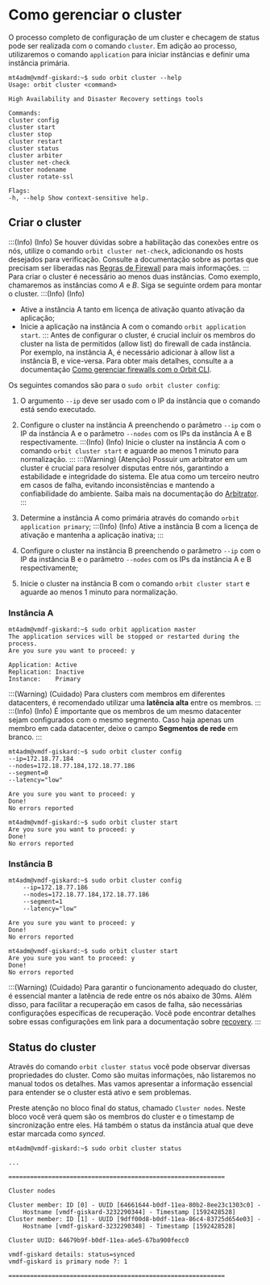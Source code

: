 # Como gerenciar o cluster

O processo completo de configuração de um cluster e checagem de status pode ser realizada com o comando `cluster`. Em adição ao processo, utilizaremos o comando `application` para iniciar instâncias e definir uma instância primária.
```  
mt4adm@vmdf-giskard:~$ sudo orbit cluster --help
Usage: orbit cluster <command>

High Availability and Disaster Recovery settings tools

Commands:
cluster config
cluster start
cluster stop
cluster restart
cluster status
cluster arbiter
cluster net-check
cluster nodename
cluster rotate-ssl

Flags:
-h, --help Show context-sensitive help.
```
## Criar o cluster
:::(Info) (Info)
Se houver dúvidas sobre a habilitação das conexões entre os nós, utilize o comando `orbit cluster net-check`, adicionando os hosts desejados para verificação. Consulte a documentação sobre as portas que precisam ser liberadas nas [Regras de Firewall](/v3-33/docs/pt/installation-firewall-rules) para mais informações.
:::
Para criar o cluster é necessário ao menos duas instâncias. Como exemplo, chamaremos as instâncias como *A* e *B*. Siga se seguinte ordem para montar o cluster.
:::(Info) (Info)
* Ative a instância A tanto em licença de ativação quanto ativação da aplicação;
* Inicie a aplicação na instância A com o comando `orbit application start`.
:::
Antes de configurar o cluster, é crucial incluir os membros do cluster na lista de permitidos (allow list) do firewall de cada instância. Por exemplo, na instância A, é necessário adicionar à allow list a instância B, e vice-versa. Para obter mais detalhes, consulte a a documentação [Como gerenciar firewalls com o Orbit CLI](/v3-33/docs/pt/orbit-cli-how-to-manage-the-firewall-with-the-orbit-cli).

Os seguintes comandos são para o `sudo orbit cluster config`:

1. O argumento `--ip` deve ser usado com o IP da instância que o comando está sendo executado.
1. Configure o cluster na instância A preenchendo o parâmetro `--ip` com o IP da instância A e o parâmetro `--nodes` com os IPs da instância A e B respectivamente.
:::(Info) (Info)
Inicie o cluster na instância A com o comando `orbit cluster start` e aguarde ao menos 1 minuto para normalização.
:::
:::(Warning) (Atenção)
Possuir um arbitrator em um cluster é crucial para resolver disputas entre nós, garantindo a estabilidade e integridade do sistema. Ele atua como um terceiro neutro em casos de falha, evitando inconsistências e mantendo a confiabilidade do ambiente. Saiba mais na documentação do [Arbitrator](/v3-33/docs/pt/arbitrator). 
:::

3. Determine a instância A como primária através do comando `orbit application primary`;
:::(Info) (Info)
Ative a instância B com a licença de ativação e mantenha a aplicação inativa;
:::

1. Configure o cluster na instância B preenchendo o parâmetro `--ip` com o IP da instância B e o parâmetro `--nodes` com os IPs da instância A e B respectivamente;
1. Inicie o cluster na instância B com o comando `orbit cluster start` e aguarde ao menos 1 minuto para normalização.

### Instância A
```
mt4adm@vmdf-giskard:~$ sudo orbit application master
The application services will be stopped or restarted during the process.
Are you sure you want to proceed: y

Application: Active
Replication: Inactive
Instance:    Primary
```
:::(Warning) (Cuidado)
Para clusters com membros em diferentes datacenters, é recomendado utilizar uma **latência alta** entre os membros.
:::
:::(Info) (Info)
É importante que os membros de um mesmo datacenter sejam configurados com o mesmo segmento. Caso haja apenas um membro em cada datacenter, deixe o campo **Segmentos de rede** em branco.
:::

```
mt4adm@vmdf-giskard:~$ sudo orbit cluster config
--ip=172.18.77.184
--nodes=172.18.77.184,172.18.77.186
--segment=0
--latency="low"

Are you sure you want to proceed: y
Done!
No errors reported
```
```
mt4adm@vmdf-giskard:~$ sudo orbit cluster start
Are you sure you want to proceed: y
Done!
No errors reported
```
### Instância B
```
mt4adm@vmdf-giskard:~$ sudo orbit cluster config
    --ip=172.18.77.186
    --nodes=172.18.77.184,172.18.77.186
    --segment=1
    --latency="low"

Are you sure you want to proceed: y
Done!
No errors reported
```
```
mt4adm@vmdf-giskard:~$ sudo orbit cluster start
Are you sure you want to proceed: y
Done!
No errors reported
```
:::(Warning) (Cuidado)
Para garantir o funcionamento adequado do cluster, é essencial manter a latência de rede entre os nós abaixo de 30ms. Além disso, para facilitar a recuperação em casos de falha, são necessárias configurações específicas de recuperação. Você pode encontrar detalhes sobre essas configurações em link para a documentação sobre [recovery](/v3-33/docs/pt/installation-data-replication-how-to-enable-recovery).
:::

## Status do cluster
Através do comando `orbit cluster status` você pode observar diversas propriedades do cluster. Como são muitas informações, não listaremos no manual todos os detalhes. Mas vamos apresentar a informação essencial para entender se o cluster está ativo e sem problemas.

Preste atenção no bloco final do status, chamado `Cluster nodes`. Neste bloco você verá quem são os membros do cluster e o timestamp de sincronização entre eles. Há também o status da instância atual que deve estar marcada como *synced*.
```
mt4adm@vmdf-giskard:~$ sudo orbit cluster status

...

============================================================

Cluster nodes

Cluster member: ID [0] - UUID [64661644-b0df-11ea-80b2-8ee23c1303c0] -
    Hostname [vmdf-giskard-3232290344] - Timestamp [1592428528]
Cluster member: ID [1] - UUID [9dff00d8-b0df-11ea-86c4-83725d654e03] -
    Hostname [vmdf-giskard-3232290348] - Timestamp [1592428528]

Cluster UUID: 64679b9f-b0df-11ea-a6e5-67ba900fecc0

vmdf-giskard details: status=synced
vmdf-giskard is primary node ?: 1

============================================================
``` 

